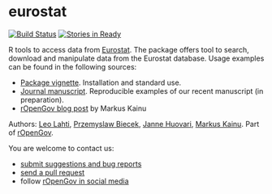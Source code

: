 eurostat
======

[![Build Status](https://api.travis-ci.org/rOpenGov/eurostat.png)](https://travis-ci.org/rOpenGov/eurostat)
[![Stories in Ready](https://badge.waffle.io/ropengov/eurostat.png?label=TODO)](http://waffle.io/ropengov/eurostat)

R tools to access data from [Eurostat](http://ec.europa.eu/eurostat). The package offers tool to search, download and manipulate data from the Eurostat database. Usage examples can be found in the following sources:

 * [Package vignette](https://github.com/rOpenGov/eurostat/blob/master/vignettes/eurostat_tutorial.md). Installation and standard use.
 * [Journal manuscript](https://github.com/rOpenGov/eurostat/blob/master/vignettes/2015-RJournal/lahti-huovari-kainu-biecek.md). Reproducible examples of our recent manuscript (in preparation).
 * [rOpenGov blog post](http://ropengov.github.io/r/2015/05/01/eurostat-package-examp) by Markus Kainu


Authors: [Leo Lahti](https://github.com/antagomir), [Przemyslaw Biecek](https://github.com/pbiecek), [Janne Huovari](https://github.com/jhuovari), [Markus Kainu](https://github.com/muuankarski). Part of [rOpenGov](http://ropengov.github.io). 


You are welcome to contact us:

  * [submit suggestions and bug reports](https://github.com/ropengov/eurostat/issues)
  * [send a pull request](https://github.com/ropengov/eurostat/)
  * follow [rOpenGov in social media](http://ropengov.github.io/contribute/)  

